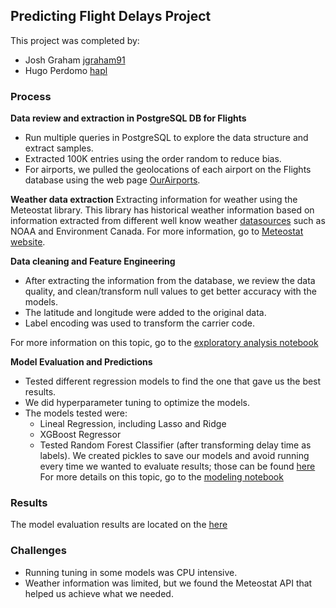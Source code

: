 ## Predicting Flight Delays Project

This project was completed by:
- Josh Graham [jgraham91](https://github.com/jgraham91)
- Hugo Perdomo [hapl](https://github.com/hapl)

### Process

**Data review and extraction in PostgreSQL DB for Flights**
- Run multiple queries in PostgreSQL to explore the data structure and extract samples.
- Extracted 100K entries using the order random to reduce bias.
- For airports, we pulled the geolocations of each airport on the Flights database using the web page [OurAirports](https://ourairports.com/data/).

**Weather data extraction**
Extracting information for weather using the Meteostat library. This library has historical weather information based on information extracted from different well know weather [datasources](https://dev.meteostat.net/sources.html) such as NOAA and Environment Canada. For more information, go to [Meteostat website](https://meteostat.net/en/).

**Data cleaning and Feature Engineering**
- After extracting the information from the database, we review the data quality, and clean/transform null values to get better accuracy with the models.
- The latitude and longitude were added to the original data.
- Label encoding was used to transform the carrier code.

For more information on this topic, go to the [exploratory analysis notebook](src/modules/Exploratory_Analysis.ipynb)

**Model Evaluation and Predictions**
- Tested different regression models to find the one that gave us the best results.
- We did hyperparameter tuning to optimize the models.
- The models tested were:
    - Lineal Regression, including Lasso and Ridge
    - XGBoost Regressor
    - Tested Random Forest Classifier (after transforming delay time as labels).
We created pickles to save our models and avoid running every time we wanted to evaluate results; those can be found [here](data/pickles)
For more details on this topic, go to the [modeling notebook](src/modules/modeling.ipynb)

### Results
The model evaluation results are located on the [here](src/tests)

### Challenges
- Running tuning in some models was CPU intensive.
- Weather information was limited, but we found the Meteostat API that helped us achieve what we needed.

